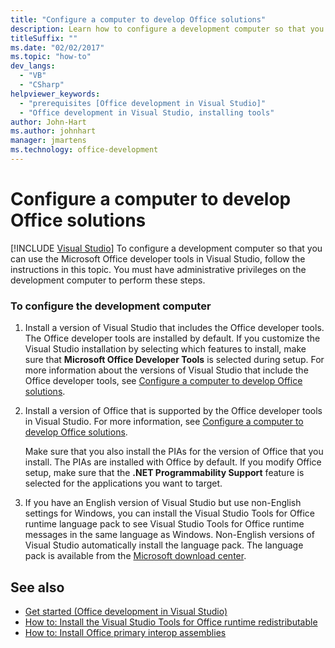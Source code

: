 ```yaml
---
title: "Configure a computer to develop Office solutions"
description: Learn how to configure a development computer so that you can use the Microsoft Office developer tools in Visual Studio.
titleSuffix: ""
ms.date: "02/02/2017"
ms.topic: "how-to"
dev_langs:
  - "VB"
  - "CSharp"
helpviewer_keywords:
  - "prerequisites [Office development in Visual Studio]"
  - "Office development in Visual Studio, installing tools"
author: John-Hart
ms.author: johnhart
manager: jmartens
ms.technology: office-development
---
```

# Configure a computer to develop Office solutions

 [!INCLUDE [Visual Studio](~/includes/applies-to-version/vs-windows-only.md)]
  To configure a development computer so that you can use the Microsoft Office developer tools in Visual Studio, follow the instructions in this topic. You must have administrative privileges on the development computer to perform these steps.

### To configure the development computer

1. Install a version of Visual Studio that includes the Office developer tools. The Office developer tools are installed by default. If you customize the Visual Studio installation by selecting which features to install, make sure that **Microsoft Office Developer Tools** is selected during setup. For more information about the versions of Visual Studio that include the Office developer tools, see [Configure a computer to develop Office solutions](../vsto/configuring-a-computer-to-develop-office-solutions.md).

2. Install a version of Office that is supported by the Office developer tools in Visual Studio. For more information, see [Configure a computer to develop Office solutions](../vsto/configuring-a-computer-to-develop-office-solutions.md).

     Make sure that you also install the PIAs for the version of Office that you install. The PIAs are installed with Office by default. If you modify Office setup, make sure that the **.NET Programmability Support** feature is selected for the applications you want to target.

3. If you have an English version of Visual Studio but use non-English settings for Windows, you can install the  Visual Studio Tools for Office runtime  language pack to see  Visual Studio Tools for Office runtime  messages in the same language as Windows. Non-English versions of Visual Studio automatically install the language pack. The language pack is available from the [Microsoft download center](https://www.microsoft.com/download/details.aspx?id=54246).

## See also

- [Get started &#40;Office development in Visual Studio&#41;](../vsto/getting-started-office-development-in-visual-studio.md)
- [How to: Install the Visual Studio Tools for Office runtime redistributable](../vsto/how-to-install-the-visual-studio-tools-for-office-runtime-redistributable.md)
- [How to: Install Office primary interop assemblies](../vsto/how-to-install-office-primary-interop-assemblies.md)
